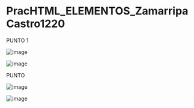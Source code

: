 # PracHTML_ELEMENTOS_ZamarripaCastro1220

PUNTO 1

![image](https://github.com/user-attachments/assets/263c70eb-8151-4cc8-8019-af247fb5364a)

![image](https://github.com/user-attachments/assets/a170ffe0-fce8-44d7-9f70-ce4d2206c164)

PUNTO 

![image](https://github.com/user-attachments/assets/415a92cc-34cb-41f5-aede-d282b2551810)

![image](https://github.com/user-attachments/assets/79640035-8f51-44ed-937f-d04952d9c89a)
